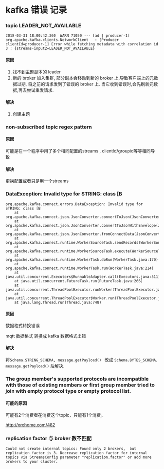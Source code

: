 # kafka 错误 记录


### topic LEADER_NOT_AVAILABLE

```
2018-03-31 18:00:42.360  WARN 71050 --- [ad | producer-1] org.apache.kafka.clients.NetworkClient   : [Producer clientId=producer-1] Error while fetching metadata with correlation id 3 : {streams-input2=LEADER_NOT_AVAILABLE}
```

#### 原因

1. 找不到主题副本的 leader 
2. 新的 broker 加入集群, 部分副本会移动到新的 broker 上,导致客户端上的元数据过期, 将之前的请求发到了错误的 broker 上. 当它收到错误时,会先刷新元数据,再去尝试重发请求.

#### 解决

1. 创建主题

### non-subscribed topic regex pattern 

#### 原因 

可能是在一个程序中用了多个相同配置的streams , clientId/groupid等等相同导致

#### 解决

更换配置或者只是用一个streams


### DataException: Invalid type for STRING: class [B

```
org.apache.kafka.connect.errors.DataException: Invalid type for STRING: class [B
	at org.apache.kafka.connect.json.JsonConverter.convertToJson(JsonConverter.java:659)
	at org.apache.kafka.connect.json.JsonConverter.convertToJsonWithEnvelope(JsonConverter.java:537)
	at org.apache.kafka.connect.json.JsonConverter.fromConnectData(JsonConverter.java:290)
	at org.apache.kafka.connect.runtime.WorkerSourceTask.sendRecords(WorkerSourceTask.java:220)
	at org.apache.kafka.connect.runtime.WorkerSourceTask.execute(WorkerSourceTask.java:187)
	at org.apache.kafka.connect.runtime.WorkerTask.doRun(WorkerTask.java:170)
	at org.apache.kafka.connect.runtime.WorkerTask.run(WorkerTask.java:214)
	at java.util.concurrent.Executors$RunnableAdapter.call(Executors.java:511)
	at java.util.concurrent.FutureTask.run(FutureTask.java:266)
	at java.util.concurrent.ThreadPoolExecutor.runWorker(ThreadPoolExecutor.java:1149)
	at java.util.concurrent.ThreadPoolExecutor$Worker.run(ThreadPoolExecutor.java:624)
	at java.lang.Thread.run(Thread.java:748)

```

#### 原因 

数据格式转换错误

mqtt 数据格式 转换成 kafka 数据格式出错

#### 解决

将```Schema.STRING_SCHEMA, message.getPayload() ``` 改成 ```Schema.BYTES_SCHEMA, message.getPayload()``` 后解决.


### The group member's supported protocols are incompatible with those of existing members or first group member tried to join with empty protocol type or empty protocol list.

#### 可能的原因

可能有2个消费者在消费这个topic，只能有1个消费。

http://orchome.com/482

### replication factor 与 broker 数不匹配

```
Could not create internal topics: Found only 2 brokers,  but replication factor is 3. Decrease replication factor for internal topics via StreamsConfig parameter "replication.factor" or add more brokers to your cluster.
```


